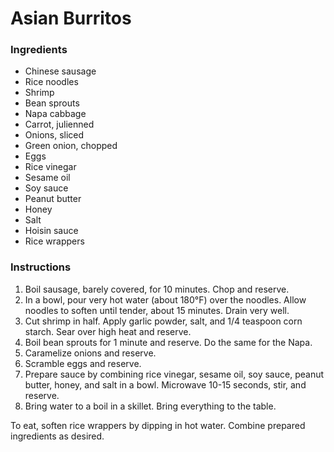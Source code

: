 # Asian Burritos

### Ingredients

- Chinese sausage
- Rice noodles
- Shrimp
- Bean sprouts
- Napa cabbage
- Carrot, julienned
- Onions, sliced
- Green onion, chopped
- Eggs
- Rice vinegar
- Sesame oil
- Soy sauce
- Peanut butter
- Honey
- Salt
- Hoisin sauce
- Rice wrappers

### Instructions

1. Boil sausage, barely covered, for 10 minutes. Chop and reserve.
2. In a bowl, pour very hot water (about 180&deg;F) over the noodles. Allow noodles to soften until tender, about 15 minutes. Drain very well.
3. Cut shrimp in half. Apply garlic powder, salt, and 1/4 teaspoon corn starch. Sear over high heat and reserve.
4. Boil bean sprouts for 1 minute and reserve. Do the same for the Napa.
5. Caramelize onions and reserve.
6. Scramble eggs and reserve.
7. Prepare sauce by combining rice vinegar, sesame oil, soy sauce, peanut butter, honey, and salt in a bowl. Microwave 10-15 seconds, stir, and reserve.
8. Bring water to a boil in a skillet. Bring everything to the table.

To eat, soften rice wrappers by dipping in hot water. Combine prepared ingredients as desired.
